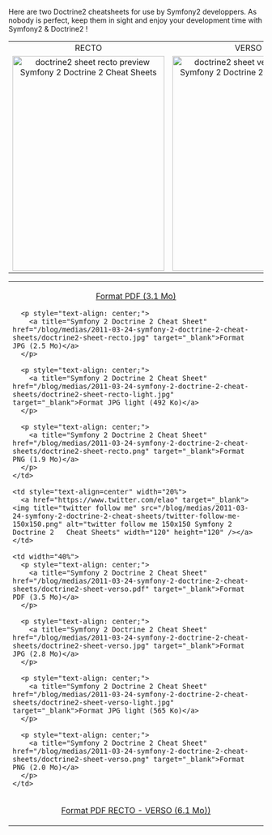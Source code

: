 
Here are two Doctrine2 cheatsheets for use by Symfony2 developpers.
As nobody is perfect, keep them in sight and enjoy your development time with Symfony2 & Doctrine2 !

<table width="100%" border="0" align="center">
  <tr>
    <td align="center" width="50%">RECTO</td>
    <td align="center">VERSO</td>
  </tr>
  <tr>
    <td align="center">
      <a href="/blog/medias/2011-03-24-symfony-2-doctrine-2-cheat-sheets/doctrine2-sheet-recto.pdf"><img title="doctrine2-cheat-sheet-recto" src="http://www.elao.com/blog/medias/2011-03-24-symfony-2-doctrine-2-cheat-sheets/doctrine2-sheet-recto-preview.jpg" alt="doctrine2 sheet recto preview Symfony 2   Doctrine 2   Cheat Sheets" width="300" height="424" /></a>
    </td>
    <td align="center">
      <a href="/blog/medias/2011-03-24-symfony-2-doctrine-2-cheat-sheets/doctrine2-sheet-verso.pdf"><img title="doctrine2-cheat-sheet-verso" src="http://www.elao.com/blog/medias/2011-03-24-symfony-2-doctrine-2-cheat-sheets/doctrine2-sheet-verso-preview.jpg" alt="doctrine2 sheet verso preview Symfony 2   Doctrine 2   Cheat Sheets" width="300" height="424" /></a>
    </td>
  </tr>
</table>

<table width="100%" border="0" align="center">
  <tr>
    <td width="40%">
      <p style="text-align: center;">
        <a title="Symfony 2 Doctrine 2 Cheat Sheet" href="/blog/medias/2011-03-24-symfony-2-doctrine-2-cheat-sheets/doctrine2-sheet-recto.pdf" target="_blank">Format PDF (3.1 Mo)</a>
      </p>

      <p style="text-align: center;">
        <a title="Symfony 2 Doctrine 2 Cheat Sheet" href="/blog/medias/2011-03-24-symfony-2-doctrine-2-cheat-sheets/doctrine2-sheet-recto.jpg" target="_blank">Format JPG (2.5 Mo)</a>
      </p>

      <p style="text-align: center;">
        <a title="Symfony 2 Doctrine 2 Cheat Sheet" href="/blog/medias/2011-03-24-symfony-2-doctrine-2-cheat-sheets/doctrine2-sheet-recto-light.jpg" target="_blank">Format JPG light (492 Ko)</a>
      </p>

      <p style="text-align: center;">
        <a title="Symfony 2 Doctrine 2 Cheat Sheet" href="/blog/medias/2011-03-24-symfony-2-doctrine-2-cheat-sheets/doctrine2-sheet-recto.png" target="_blank">Format PNG (1.9 Mo)</a>
      </p>
    </td>

    <td style="text-align=center" width="20%">
      <a href="https://www.twitter.com/elao" target="_blank"><img title="twitter follow me" src="/blog/medias/2011-03-24-symfony-2-doctrine-2-cheat-sheets/twitter-follow-me-150x150.png" alt="twitter follow me 150x150 Symfony 2   Doctrine 2   Cheat Sheets" width="120" height="120" /></a>
    </td>

    <td width="40%">
      <p style="text-align: center;">
        <a title="Symfony 2 Doctrine 2 Cheat Sheet" href="/blog/medias/2011-03-24-symfony-2-doctrine-2-cheat-sheets/doctrine2-sheet-verso.pdf" target="_blank">Format PDF (3.5 Mo)</a>
      </p>

      <p style="text-align: center;">
        <a title="Symfony 2 Doctrine 2 Cheat Sheet" href="/blog/medias/2011-03-24-symfony-2-doctrine-2-cheat-sheets/doctrine2-sheet-verso.jpg" target="_blank">Format JPG (2.8 Mo)</a>
      </p>

      <p style="text-align: center;">
        <a title="Symfony 2 Doctrine 2 Cheat Sheet" href="/blog/medias/2011-03-24-symfony-2-doctrine-2-cheat-sheets/doctrine2-sheet-verso-light.jpg" target="_blank">Format JPG light (565 Ko)</a>
      </p>

      <p style="text-align: center;">
        <a title="Symfony 2 Doctrine 2 Cheat Sheet" href="/blog/medias/2011-03-24-symfony-2-doctrine-2-cheat-sheets/doctrine2-sheet-verso.png" target="_blank">Format PNG (2.0 Mo)</a>
      </p>
    </td>
  </tr>

  <tr>
    <td colspan="4" align="center">
      <p style="text-align: center;">
        <a title="Symfony 2 Doctrine 2 Cheat Sheet" href="/blog/medias/2011-03-24-symfony-2-doctrine-2-cheat-sheets/doctrine2-sheet-all.pdf" target="_blank">Format PDF RECTO - VERSO (6.1 Mo))</a>
      </p>
    </td>
  </tr>
</table>